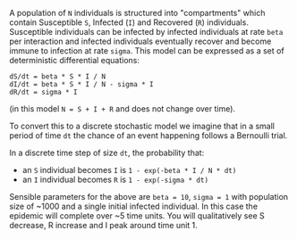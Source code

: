 A population of `N` individuals is structured into "compartments" which contain Susceptible `S`, Infected (`I`) and Recovered (`R`) individuals.  Susceptible individuals can be infected by infected individuals at rate `beta` per interaction and infected individuals eventually recover and become immune to infection at rate `sigma`.  This model can be expressed as a set of deterministic differential equations:

```
dS/dt = beta * S * I / N
dI/dt = beta * S * I / N - sigma * I
dR/dt = sigma * I
```

(in this model `N = S + I + R` and does not change over time).

To convert this to a discrete stochastic model we imagine that in a small period of time `dt` the chance of an event happening follows a Bernoulli trial.

In a discrete time step of size `dt`, the probability that:

* an `S` individual becomes `I` is `1 - exp(-beta * I / N * dt)`
* an `I` individual becomes `R` is `1 - exp(-sigma * dt)`

Sensible parameters for the above are `beta = 10`, `sigma = 1` with population size of ~1000 and a single initial infected individual.  In this case the epidemic will complete over ~5 time units.  You will qualitatively see S decrease, R increase and I peak around time unit 1.
